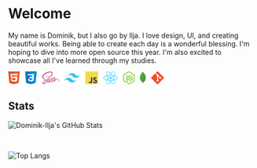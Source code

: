 # Welcome
My name is Dominik, but I also go by Ilja. I love design, UI, and creating beautiful works. Being able to create each day is a wonderful blessing. I'm hoping to dive into more open source this year. I'm also excited to showcase all I've learned through my studies.


<img src="./images/tech-alt.png" height="26px">

## Stats 
![Dominik-Ilja's GitHub Stats](https://github-readme-stats.vercel.app/api?username=Dominik-Ilja&theme=omni&show_icons=true&hide_border=false&title_color=FF4B82&icon_color=19F9D8&text_color=e6e6e6&bg_color=222223)

<br />

![Top Langs](https://github-readme-stats.vercel.app/api/top-langs/?username=Dominik-Ilja&langs_count=10&layout=compact&title_color=FF4B82&icon_color=19F9D8&text_color=e6e6e6&bg_color=222223)
